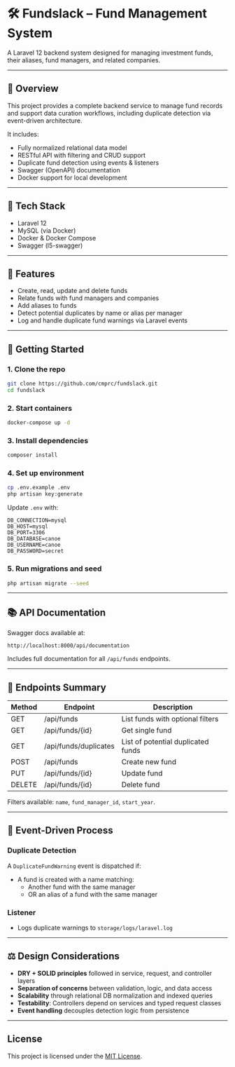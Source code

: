 # 🛠️ Fundslack – Fund Management System

A Laravel 12 backend system designed for managing investment funds, their aliases, fund managers, and related companies.

---

## 📌 Overview

This project provides a complete backend service to manage fund records and support data curation workflows, including duplicate detection via event-driven architecture.

It includes:

- Fully normalized relational data model
- RESTful API with filtering and CRUD support
- Duplicate fund detection using events & listeners
- Swagger (OpenAPI) documentation
- Docker support for local development

---

## 🧱 Tech Stack

- Laravel 12
- MySQL (via Docker)
- Docker & Docker Compose
- Swagger (l5-swagger)

---

## 🧰 Features

- Create, read, update and delete funds
- Relate funds with fund managers and companies
- Add aliases to funds
- Detect potential duplicates by name or alias per manager
- Log and handle duplicate fund warnings via Laravel events

---

## 🚀 Getting Started

### 1. Clone the repo

```bash
git clone https://github.com/cmprc/fundslack.git
cd fundslack
```

### 2. Start containers

```bash
docker-compose up -d
```

### 3. Install dependencies

```bash
composer install
```

### 4. Set up environment

```bash
cp .env.example .env
php artisan key:generate
```

Update `.env` with:

```
DB_CONNECTION=mysql
DB_HOST=mysql
DB_PORT=3306
DB_DATABASE=canoe
DB_USERNAME=canoe
DB_PASSWORD=secret
```

### 5. Run migrations and seed

```bash
php artisan migrate --seed
```

---

## 📚 API Documentation

Swagger docs available at:

```
http://localhost:8000/api/documentation
```

Includes full documentation for all `/api/funds` endpoints.

---

## 🧪 Endpoints Summary

| Method | Endpoint              | Description                         |
|--------|-----------------------|-------------------------------------|
| GET    | /api/funds            | List funds with optional filters    |
| GET    | /api/funds/{id}       | Get single fund                     |
| GET    | /api/funds/duplicates | List of potential duplicated funds  |
| POST   | /api/funds            | Create new fund                     |
| PUT    | /api/funds/{id}       | Update fund                         |
| DELETE | /api/funds/{id}       | Delete fund                         |

Filters available: `name`, `fund_manager_id`, `start_year`.

---

## 🔄 Event-Driven Process

### Duplicate Detection

A `DuplicateFundWarning` event is dispatched if:

- A fund is created with a name matching:
  - Another fund with the same manager
  - OR an alias of a fund with the same manager

### Listener

- Logs duplicate warnings to `storage/logs/laravel.log`

---

## ⚖️ Design Considerations

- **DRY + SOLID principles** followed in service, request, and controller layers
- **Separation of concerns** between validation, logic, and data access
- **Scalability** through relational DB normalization and indexed queries
- **Testability**: Controllers depend on services and typed request classes
- **Event handling** decouples detection logic from persistence

---

## License

This project is licensed under the [MIT License](LICENSE).
